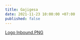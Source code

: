 ```yaml
---
title: Gajigesa
date: 2021-11-23 10:00:00 +07:00
published: false
---
```


[Logo Inbound.PNG](/uploads/Logo%20Inbound.PNG)